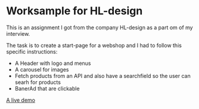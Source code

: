 <h1>Worksample for HL-design</h1>

<p>This is an assignment I got from the company HL-design as a part om of my interview.</p>

<p>The task is to create a start-page for a webshop and I had to follow this specific instructions:</p>
<ul>
  <li>A Header with logo and menus</li>
  <li>A carousel for images</li>
  <li>Fetch products from an API and also have a searchfield so the user can searh for products</li>
  <li>BanerAd that are clickable</li>
</ul>  

<a href="http://midjich.com/worksample" target="_blank">A live demo</a>
